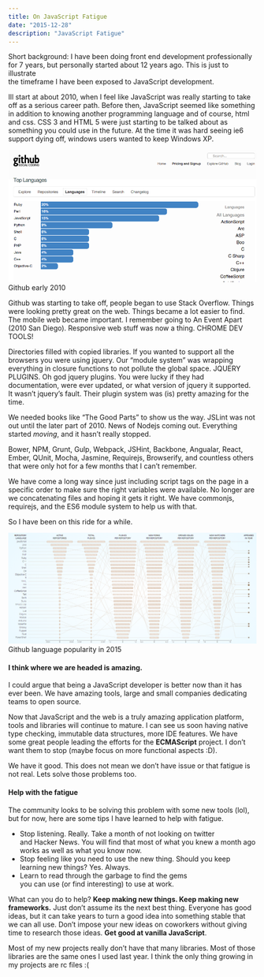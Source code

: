 ```yaml
---
title: On JavaScript Fatigue
date: "2015-12-28"
description: "JavaScript Fatigue"
---
```


Short background: I have been doing front end development professionally for 7 years, but personally started about 12 years ago. This is just to illustrate  
the timeframe I have been exposed to JavaScript development.

Ill start at about 2010, when I feel like JavaScript was really starting to take  
off as a serious career path. Before then, JavaScript seemed like something in addition to knowing another programming language and of course, html and css. CSS 3 and HTML 5 were just starting to be talked about as something you could use in the future. At the time it was hard seeing ie6 support dying off, windows users wanted to keep Windows XP.

![Github early 2010](./github.png)
Github early 2010

Github was starting to take off, people began to use Stack Overflow. Things were looking pretty great on the web. Things became a lot easier to find. The mobile web became important. I remember going to An Event Apart (2010 San Diego). Responsive web stuff was now a thing. CHROME DEV TOOLS!

Directories filled with copied libraries. If you wanted to support all the browsers you were using jquery. Our “module system” was wrapping everything in closure functions to not pollute the global space. JQUERY PLUGINS. Oh god jquery plugins. You were lucky if they had documentation, were ever updated, or what version of jquery it supported. It wasn’t jquery’s fault. Their plugin system was (is) pretty amazing for the time.

We needed books like “The Good Parts” to show us the way. JSLint was not out until the later part of 2010. News of Nodejs coming out. Everything started _moving_, and it hasn’t really stopped.

Bower, NPM, Grunt, Gulp, Webpack, JSHint, Backbone, Angualar, React, Ember, QUnit, Mocha, Jasmine, Requirejs, Browserify, and countless others that were only hot for a few months that I can’t remember.

We have come a long way since just including script tags on the page in a specific order to make sure the right variables were available. No longer are we concatenating files and hoping it gets it right. We have commonjs, requirejs, and the ES6 module system to help us with that.

So I have been on this ride for a while.

![Github language popularity in 2015](./language-popularity.png)
Github language popularity in 2015

#### I think where we are headed is amazing.

I could argue that being a JavaScript developer is better now than it has ever been. We have amazing tools, large and small companies dedicating teams to open source.

Now that JavaScript and the web is a truly amazing application platform, tools and libraries will continue to mature. I can see us soon having native type checking, immutable data structures, more IDE features. We have some great people leading the efforts for the **ECMAScript** project. I don’t want them to stop (maybe focus on more functional aspects :D).

We have it good. This does not mean we don’t have issue or that fatigue is not real. Lets solve those problems too.

#### Help with the fatigue

The community looks to be solving this problem with some new tools (lol), but for now, here are some tips I have learned to help with fatigue.

- Stop listening. Really. Take a month of not looking on twitter  
  and Hacker News. You will find that most of what you knew a month ago works as well as what you know now.
- Stop feeling like you need to use the new thing. Should you keep  
  learning new things? Yes. Always.
- Learn to read through the garbage to find the gems  
  you can use (or find interesting) to use at work.

What can you do to help? **Keep making new things. Keep making new frameworks.** Just don’t assume its the next best thing. Everyone has good ideas, but it can take years to turn a good idea into something stable that we can all use. Don’t impose your new ideas on coworkers without giving time to research those ideas. **Get good at vanilla JavaScript**.

Most of my new projects really don’t have that many libraries. Most of those libraries are the same ones I used last year. I think the only thing growing in my projects are rc files :(
